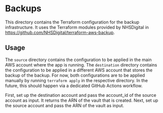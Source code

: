 # Backups

This directory contains the Terraform configuration for the backup infrastructure. It uses the Terraform modules 
provided by NHSDigital in https://github.com/NHSDigital/terraform-aws-backup.

## Usage

The `source` directory contains the configuration to be applied in the main AWS account where the app is running.
The `destination` directory contains the configuration to be applied in a different AWS account that stores the backup of the backup.
For now, both configurations are to be applied manually by running `terraform apply` in the respective directory. In the future,
this should happen via a dedicated GitHub Actions workflow. 

First, set up the destination account and pass the account_id of the source account as input. It returns the ARN of
the vault that is created.
Next, set up the source account and pass the ARN of the vault as input.
